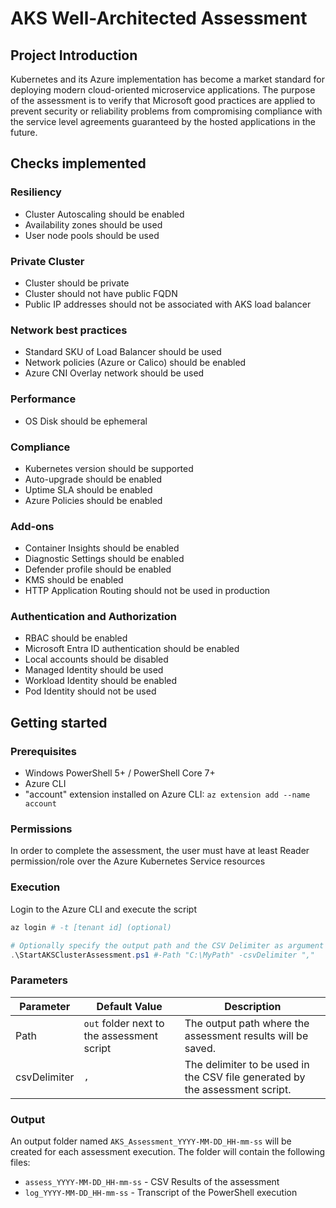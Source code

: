 # AKS Well-Architected Assessment

## Project Introduction

Kubernetes and its Azure implementation has become a market standard for
deploying modern cloud-oriented microservice applications. The purpose of the
assessment is to verify that Microsoft good practices are applied to prevent
security or reliability problems from compromising compliance with the service
level agreements guaranteed by the hosted applications in the future.

## Checks implemented

### Resiliency

- Cluster Autoscaling should be enabled
- Availability zones should be used
- User node pools should be used

### Private Cluster

- Cluster should be private
- Cluster should not have public FQDN
- Public IP addresses should not be associated with AKS load balancer

### Network best practices

- Standard SKU of Load Balancer should be used
- Network policies (Azure or Calico) should be enabled
- Azure CNI Overlay network should be used

### Performance

- OS Disk should be ephemeral

### Compliance

- Kubernetes version should be supported
- Auto-upgrade should be enabled
- Uptime SLA should be enabled
- Azure Policies should be enabled

### Add-ons

- Container Insights should be enabled
- Diagnostic Settings should be enabled
- Defender profile should be enabled
- KMS should be enabled
- HTTP Application Routing should not be used in production

### Authentication and Authorization

- RBAC should be enabled
- Microsoft Entra ID authentication should be enabled
- Local accounts should be disabled
- Managed Identity should be used
- Workload Identity should be enabled
- Pod Identity should not be used

## Getting started

### Prerequisites

- Windows PowerShell 5+ / PowerShell Core 7+
- Azure CLI
- "account" extension installed on Azure CLI: `az extension add --name account`

### Permissions

In order to complete the assessment, the user must have at least Reader
permission/role over the Azure Kubernetes Service resources

### Execution

Login to the Azure CLI and execute the script

```powershell
az login # -t [tenant id] (optional)

# Optionally specify the output path and the CSV Delimiter as argument
.\StartAKSClusterAssessment.ps1 #-Path "C:\MyPath" -csvDelimiter ","

```

### Parameters

| Parameter    | Default Value                              | Description                                                                  |
| ------------ | ------------------------------------------ | ---------------------------------------------------------------------------- |
| Path         | `out` folder next to the assessment script | The output path where the assessment results will be saved.                  |
| csvDelimiter | `,`                                        | The delimiter to be used in the CSV file generated by the assessment script. |

### Output

An output folder named `AKS_Assessment_YYYY-MM-DD_HH-mm-ss` will be created for
each assessment execution. The folder will contain the following files:

- `assess_YYYY-MM-DD_HH-mm-ss` - CSV Results of the assessment
- `log_YYYY-MM-DD_HH-mm-ss` - Transcript of the PowerShell execution
